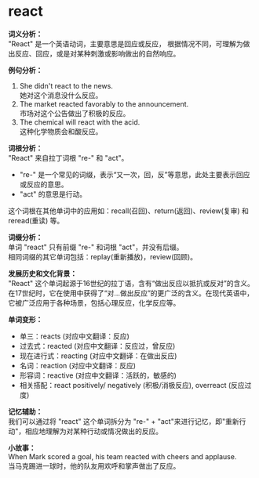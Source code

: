 # react

**词义分析：**  
"React" 是一个英语动词，主要意思是回应或反应， 根据情况不同，可理解为做出反应、回应，或是对某种刺激或影响做出的自然响应。

  

**例句分析：**

  

1.  She didn't react to the news.  
    她对这个消息没什么反应。
2.  The market reacted favorably to the announcement.  
    市场对这个公告做出了积极的反应。
3.  The chemical will react with the acid.  
    这种化学物质会和酸反应。

  

**词根分析：**  
"React" 来自拉丁词根 "re-" 和 "act"。

  

*   "re-" 是一个常见的词缀，表示“又一次，回，反”等意思，此处主要表示回应或反应的意思。
*   "act" 的意思是行动。

  

这个词根在其他单词中的应用如：recall(召回)、return(返回)、review(复审) 和 reread(重读) 等。

  

**词缀分析：**  
单词 "react" 只有前缀 "re-" 和词根 "act"，并没有后缀。  
相同词缀的其它单词包括：replay(重新播放)，review(回顾)。

  

**发展历史和文化背景：**  
"React" 这个单词起源于16世纪的拉丁语，含有“做出反应以抵抗或反对”的含义。在17世纪时，它在使用中获得了“对...做出反应”的更广泛的含义。在现代英语中，它被广泛应用于各种场景，包括心理反应，化学反应等。

  

**单词变形：**

  

*   单三：reacts (对应中文翻译：反应)
*   过去式：reacted (对应中文翻译：反应过，曾反应)
*   现在进行式：reacting (对应中文翻译：在做出反应)
*   名词：reaction (对应中文翻译：反应)
*   形容词：reactive (对应中文翻译：活跃的，敏感的)
*   相关搭配：react positively/ negatively (积极/消极反应), overreact (反应过度)

  

**记忆辅助：**  
我们可以通过将 "react" 这个单词拆分为 "re-" + "act"来进行记忆，即"重新行动"，相应地理解为对某种行动或情况做出的反应。

  

**小故事：**  
When Mark scored a goal, his team reacted with cheers and applause.  
当马克踢进一球时，他的队友用欢呼和掌声做出了反应。

